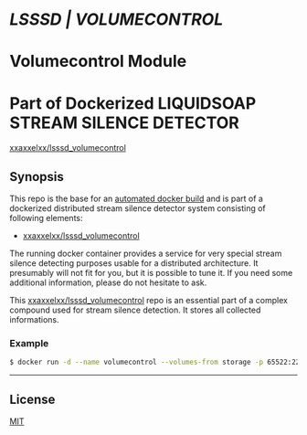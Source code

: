 # ***LSSSD | VOLUMECONTROL***
# Volumecontrol Module
# Part of Dockerized LIQUIDSOAP STREAM SILENCE DETECTOR

[xxaxxelxx/lsssd_volumecontrol](https://index.docker.io/u/xxxaxxelxx/lsssd_volumecontrol)

## Synopsis
This repo is the base for an [automated docker build](https://hub.docker.com/r/xxaxxelxx/lsssd_volumecontrol/) and is part of a dockerized distributed stream silence detector system consisting of following elements:
* [xxaxxelxx/lsssd_volumecontrol](https://github.com/xxaxxelxx/lsssd_volumecontrol)

The running docker container provides a service for very special stream silence detecting purposes usable for a distributed architecture.
It presumably will not fit for you, but it is possible to tune it. If you need some additional information, please do not hesitate to ask.

This [xxaxxelxx/lsssd_volumecontrol](https://hub.docker.com/r/xxaxxelxx/lsssd_volumecontrol/) repo is an essential part of a complex compound used for stream silence detection.
It stores all collected informations.

### Example
```bash
$ docker run -d --name volumecontrol --volumes-from storage -p 65522:22 --restart=always xxaxxelxx/xx_volumecontrol
```
***

## License

[MIT](https://github.com/xxaxxelxx/lsssd_volumecontrol/blob/master/LICENSE.md)
